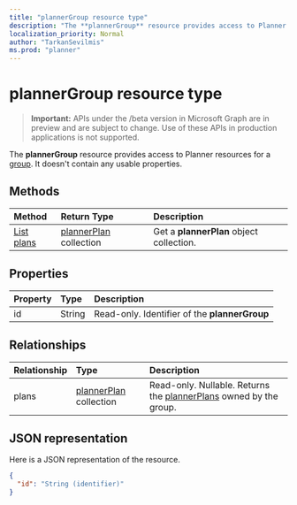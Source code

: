 ```yaml
---
title: "plannerGroup resource type"
description: "The **plannerGroup** resource provides access to Planner resources for a group. It doesn't contain any usable properties."
localization_priority: Normal
author: "TarkanSevilmis"
ms.prod: "planner"
---
```


# plannerGroup resource type

> **Important:** APIs under the /beta version in Microsoft Graph are in preview and are subject to change. Use of these APIs in production applications is not supported.

The **plannerGroup** resource provides access to Planner resources for a [group](group.md). It doesn't contain any usable properties.

## Methods

| Method		   | Return Type	|Description|
|:---------------|:--------|:----------|
|[List plans](../api/plannergroup-list-plans.md) |[plannerPlan](plannerplan.md) collection| Get a **plannerPlan** object collection.|

## Properties
| Property	   | Type	|Description|
|:---------------|:--------|:----------|
|id|String| Read-only. Identifier of the **plannerGroup**|

## Relationships
| Relationship | Type	|Description|
|:---------------|:--------|:----------|
|plans|[plannerPlan](plannerplan.md) collection| Read-only. Nullable. Returns the [plannerPlans](plannerplan.md) owned by the group.|

## JSON representation
Here is a JSON representation of the resource.

<!-- {
  "blockType": "resource",
  "optionalProperties": [

  ],
  "@odata.type": "microsoft.graph.plannerGroup"
}-->

```json
{
  "id": "String (identifier)"
}

```

<!-- uuid: 8fcb5dbc-d5aa-4681-8e31-b001d5168d79
2015-10-25 14:57:30 UTC -->
<!-- {
  "type": "#page.annotation",
  "description": "plannerGroup resource",
  "keywords": "",
  "section": "documentation",
  "tocPath": ""
}-->
